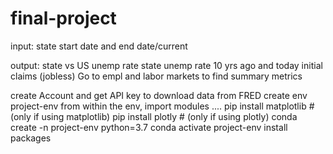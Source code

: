 # final-project
input: state 
start date and end date/current


output: state vs US unemp rate
state unemp rate 10 yrs ago and today
initial claims (jobless)
Go to empl and labor markets to find summary metrics


create Account and get API key to download data from FRED
create env project-env
from within the env, import modules ....
pip install matplotlib # (only if using matplotlib)
pip install plotly # (only if using plotly)
conda create -n project-env python=3.7
conda activate project-env
install packages

